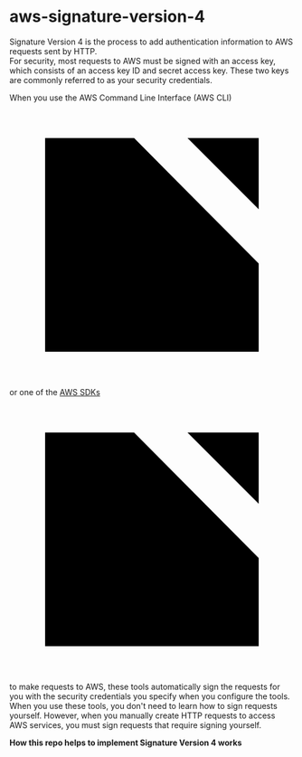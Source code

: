 # aws-signature-version-4
Signature Version 4 is the process to add authentication information to AWS requests sent by HTTP. 
<br/>
For security, most requests to AWS must be signed with an access key, which consists of an access key ID and secret access key. These two keys are commonly referred to as your security credentials.
</br>

<p>When you use the <span>AWS Command Line Interface (AWS CLI)</span><awsui-icon class="awsdocs-link-icon" name="external" initialized="true"><span class="awsui-icon awsui-icon-size-normal awsui-icon-variant-normal"><svg xmlns="http://www.w3.org/2000/svg" viewBox="0 0 16 16" focusable="false" aria-hidden="true"><path class="stroke-linecap-square" d="M10 2h4v4"></path><path d="M6 10l8-8"></path><path class="stroke-linejoin-round" d="M14 9.048V14H2V2h5"></path></svg></span></awsui-icon></a> or one of the
                                          <a href="https://aws.amazon.com/tools/" target="_blank"><span>AWS SDKs</span><awsui-icon class="awsdocs-link-icon" name="external" initialized="true"><span class="awsui-icon awsui-icon-size-normal awsui-icon-variant-normal"><svg xmlns="http://www.w3.org/2000/svg" viewBox="0 0 16 16" focusable="false" aria-hidden="true"><path class="stroke-linecap-square" d="M10 2h4v4"></path><path d="M6 10l8-8"></path><path class="stroke-linejoin-round" d="M14 9.048V14H2V2h5"></path></svg></span></awsui-icon></a> to make requests to AWS, these tools
                                          automatically sign the requests for you with the security credentials you specify
                                          when you
                                          configure the tools. When you use these tools, you don't need to learn how to sign
                                          requests
                                          yourself. However, when you manually create HTTP requests to access AWS services,
                                          you must sign requests
                                          that require signing yourself.
                                       </p>

<b>How this repo helps to implement Signature Version 4 works</b>

